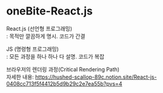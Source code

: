 # oneBite-React.js

React.js (선언형 프로그래밍)<br>
: 목적만 깔끔하게 명시. 코드가 간결

JS (명령형 프로그래밍)<br>
: 모든 과정을 하나 하나 다 설명. 코드가 복잡

브라우저의 렌더링 과정(Critical Rendering Path)<br>
자세한 내용: https://hushed-scallop-89c.notion.site/React-js-0408cc713f5f4412b5d9b29c2e7ea55b?pvs=4
